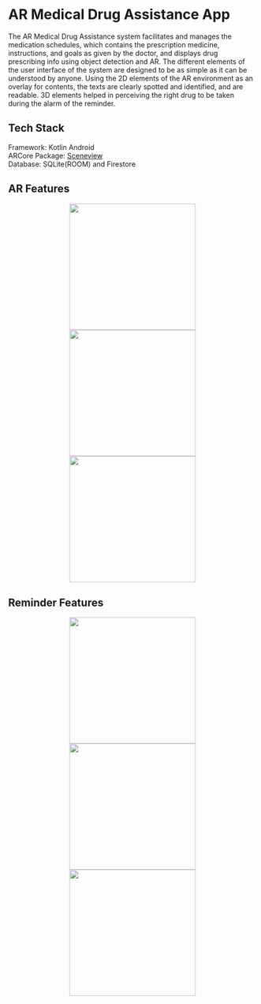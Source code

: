 # AR Medical Drug Assistance App

The AR Medical Drug Assistance system facilitates and manages the medication schedules, which contains the prescription medicine, instructions, and goals as given by the doctor, and displays drug prescribing info using object detection and AR. The different elements of the user interface of the system are designed to be as simple as it can be understood by anyone. Using the 2D elements of the AR environment as an overlay for contents, the texts are clearly spotted and identified, and are readable. 3D elements helped in perceiving the right drug to be taken during the alarm of the reminder.

## Tech Stack
Framework: Kotlin Android\
ARCore Package: [Sceneview](https://github.com/SceneView/sceneview-android)\
Database: SQLite(ROOM) and Firestore

## AR Features

<p align="center" width="100%">
  <img src="https://user-images.githubusercontent.com/80081180/177372093-eb27c8c2-6abf-4d1a-9ca0-552cc11b9df0.jpg" width="256"/>
  <img src="https://user-images.githubusercontent.com/80081180/177371074-f5bfa9b2-dded-4171-8b6c-e779131661b0.jpg" width="256"/>
  <img src="https://user-images.githubusercontent.com/80081180/177371035-475cc41e-e1ba-41d0-b4b1-743025710c4a.jpg" width="256"/>
</p>

## Reminder Features

<p align="center" width="100%">
  <img src="https://user-images.githubusercontent.com/80081180/177371513-17e8578b-9cc1-41a4-a27e-c3db0106375c.jpg" width="256"/>
  <img src="https://user-images.githubusercontent.com/80081180/177371729-74c11208-756f-414f-8903-791347b9d8de.jpg" width="256"/>
  <img src="https://user-images.githubusercontent.com/80081180/177371746-aa6009e4-bded-42a4-865d-89c95c4bc0a9.jpg" width="256"/>
</p>
